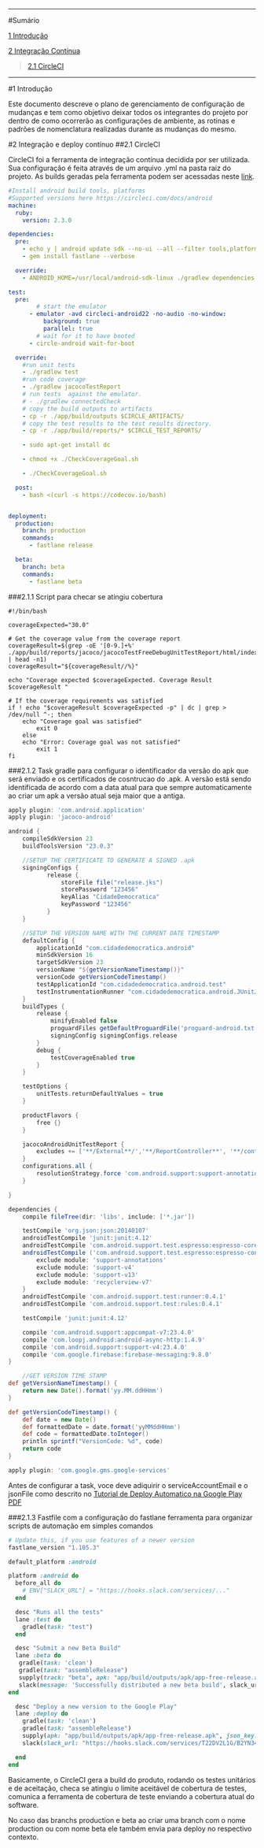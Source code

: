 ***

#Sumário 

[1 Introdução](#1-introdução)

[2 Integração Contínua](#3-integração-contínua) 

>[2.1 CircleCI](#41-circleci)

***

#1 Introdução

Este documento descreve o plano de gerenciamento de configuração de mudanças e tem como objetivo deixar todos os integrantes do projeto por dentro de como ocorrerão as configurações de ambiente, as rotinas e padrões de nomenclatura realizadas durante as mudanças do mesmo.

#2 Integração e deploy contínuo
##2.1 CircleCI

CircleCI foi a ferramenta de integração contínua decidida por ser utilizada. Sua configuração é feita através de um arquivo .yml na pasta raiz do projeto.
As builds geradas pela ferramenta podem ser acessadas neste [link](https://circleci.com/gh/fga-gpp-mds/2016.2-CidadeDemocratica/tree/master).

```yml
#Install android build tools, platforms
#Supported versions here https://circleci.com/docs/android
machine:
  ruby:
    version: 2.3.0

dependencies:
  pre:
    - echo y | android update sdk --no-ui --all --filter tools,platform-tools,build-tools-23.0.3,android-23,extra-android-m2repository,extra-android-support,extra-google-google_play_services,extra-google-m2repository
    - gem install fastlane --verbose

  override:
    - ANDROID_HOME=/usr/local/android-sdk-linux ./gradlew dependencies

test:
  pre:
        # start the emulator
      - emulator -avd circleci-android22 -no-audio -no-window:
          background: true
          parallel: true
        # wait for it to have booted
      - circle-android wait-for-boot

  override:
    #run unit tests
    - ./gradlew test
    #run code coverage
    - ./gradlew jacocoTestReport
    # run tests  against the emulator.
    # - ./gradlew connectedCheck
    # copy the build outputs to artifacts
    - cp -r ./app/build/outputs $CIRCLE_ARTIFACTS/
    # copy the test results to the test results directory.
    - cp -r ./app/build/reports/* $CIRCLE_TEST_REPORTS/

    - sudo apt-get install dc

    - chmod +x ./CheckCoverageGoal.sh

    - ./CheckCoverageGoal.sh

  post:
    - bash <(curl -s https://codecov.io/bash)


deployment:
  production: 
    branch: production
    commands:
      - fastlane release

  beta:
    branch: beta
    commands:
      - fastlane beta
```
###2.1.1 Script para checar se atingiu cobertura 

```shell
#!/bin/bash

coverageExpected="30.0"

# Get the coverage value from the coverage report
coverageResult=$(grep -oE '[0-9.]+%' ./app/build/reports/jacoco/jacocoTestFreeDebugUnitTestReport/html/index.html | head -n1)
coverageResult="${coverageResult//%}"

echo "Coverage expected $coverageExpected. Coverage Result $coverageResult "

# If the coverage requirements was satisfied
if ! echo "$coverageResult $coverageExpected -p" | dc | grep > /dev/null ^-; then
    echo "Coverage goal was satisfied"
		exit 0
	else
    echo "Error: Coverage goal was not satisfied"
		exit 1
fi

```

###2.1.2 Task gradle para configurar o identificador da versão do apk que será enviado e os certificados de cosntrucao do .apk. A versão está sendo identificada de acordo com a data atual para que sempre automaticamente ao criar um apk a versão atual seja maior que a antiga.

```groovy 
apply plugin: 'com.android.application'
apply plugin: 'jacoco-android'

android {
    compileSdkVersion 23
    buildToolsVersion "23.0.3"

    //SETUP THE CERTIFICATE TO GENERATE A SIGNED .apk
    signingConfigs {
           release {
               storeFile file("release.jks")
               storePassword "123456"
               keyAlias "CidadeDemocratica"
               keyPassword "123456"
           }
    }

    //SETUP THE VERSION NAME WITH THE CURRENT DATE TIMESTAMP
    defaultConfig {
        applicationId "com.cidadedemocratica.android"
        minSdkVersion 16
        targetSdkVersion 23
        versionName "${getVersionNameTimestamp()}"
        versionCode getVersionCodeTimestamp()
        testApplicationId "com.cidadedemocratica.android.test"
        testInstrumentationRunner "com.cidadedemocratica.android.JUnitJacocoTestRunner"
    }
    buildTypes {
        release {
            minifyEnabled false
            proguardFiles getDefaultProguardFile('proguard-android.txt'), 'proguard-rules.pro'
            signingConfig signingConfigs.release
        }
        debug {
            testCoverageEnabled true
        }
    }

    testOptions {
        unitTests.returnDefaultValues = true
    }

    productFlavors {
        free {}
    }

    jacocoAndroidUnitTestReport {
        excludes += ['**/External**/','**/ReportController**', '**/controller/**', '**/view/**']
    }
    configurations.all {
        resolutionStrategy.force 'com.android.support:support-annotations:23.1.0'
    }

}

dependencies {
    compile fileTree(dir: 'libs', include: ['*.jar'])

    testCompile 'org.json:json:20140107'
    androidTestCompile 'junit:junit:4.12'
    androidTestCompile 'com.android.support.test.espresso:espresso-core:2.2.1'
    androidTestCompile ('com.android.support.test.espresso:espresso-contrib:2.2'){
        exclude module: 'support-annotations'
        exclude module: 'support-v4'
        exclude module: 'support-v13'
        exclude module: 'recyclerview-v7'
    }
    androidTestCompile 'com.android.support.test:runner:0.4.1'
    androidTestCompile 'com.android.support.test:rules:0.4.1'

    testCompile 'junit:junit:4.12'

    compile 'com.android.support:appcompat-v7:23.4.0'
    compile 'com.loopj.android:android-async-http:1.4.9'
    compile 'com.android.support:support-v4:23.4.0'
    compile 'com.google.firebase:firebase-messaging:9.8.0'
}

    //GET VERSION TIME STAMP
def getVersionNameTimestamp() {
    return new Date().format('yy.MM.ddHHmm')
}

def getVersionCodeTimestamp() {
    def date = new Date()
    def formattedDate = date.format('yyMMddHHmm')
    def code = formattedDate.toInteger()
    println sprintf("VersionCode: %d", code)
    return code
}

apply plugin: 'com.google.gms.google-services'

```

Antes de configurar a task, voce deve adiquirir o serviceAccountEmail e o jsonFile como descrito no 
[Tutorial de Deploy Automatico na Google Play PDF](https://github.com/GPP-MDS-2016/ImagensDaWiki/raw/master/tutorial_deploy_automático_google_play.pdf)

###2.1.3 Fastfile com a configuração do fastlane ferramenta para organizar scripts de automação em simples comandos
```ruby 
# Update this, if you use features of a newer version
fastlane_version "1.105.3"

default_platform :android

platform :android do
  before_all do
    # ENV["SLACK_URL"] = "https://hooks.slack.com/services/..."
  end

  desc "Runs all the tests"
  lane :test do
    gradle(task: "test")
  end

  desc "Submit a new Beta Build"
  lane :beta do
   gradle(task: 'clean')
   gradle(task: "assembleRelease")
   supply(track: "beta", apk: "app/build/outputs/apk/app-free-release.apk", json_key: "app/play-release.json", package_name: "com.cidadedemocratica.android")
   slack(message: 'Successfully distributed a new beta build', slack_url:"https://hooks.slack.com/services/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")
end

  desc "Deploy a new version to the Google Play"
  lane :deploy do
    gradle(task: 'clean')
    gradle(task: "assembleRelease")
    supply(apk: "app/build/outputs/apk/app-free-release.apk", json_key: "app/play-release.json", package_name: "com.cidadedemocratica.android")
    slack(slack_url: "https://hooks.slack.com/services/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", message: 'Successfully distributed a new build in Play Store')

  end
end
```


Basicamente, o CircleCI gera a build do produto, rodando os testes unitários e de aceitação, checa se atingiu o limite aceitável de cobertura de testes, comunica a ferramenta de cobertura de teste enviando a cobertura atual do software. 

No caso das branchs production e beta ao criar uma branch com o nome production ou com nome beta ele também envia para deploy no respectivo contexto.